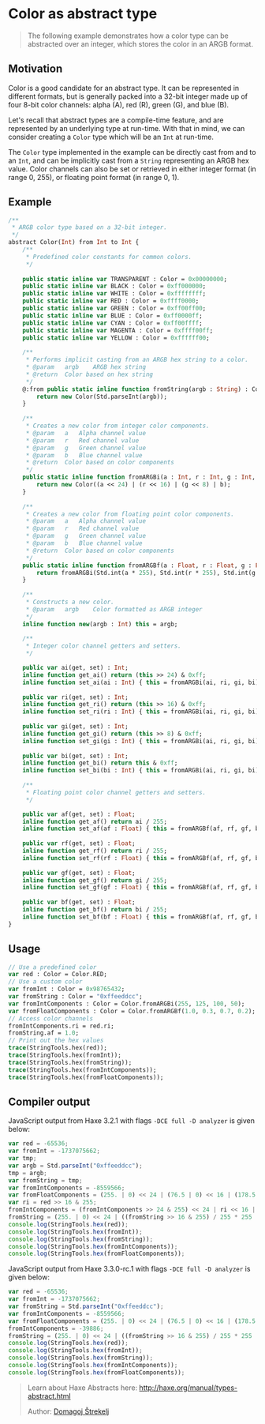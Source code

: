 [tags]: / "abstract-type"

# Color as abstract type

> The following example demonstrates how a color type can be abstracted over an integer, which stores the color in an ARGB format.

## Motivation

Color is a good candidate for an abstract type. It can be represented in different formats, but is generally packed into a 32-bit integer made up of four 8-bit color channels: alpha (A), red (R), green (G), and blue (B).

Let's recall that abstract types are a compile-time feature, and are represented by an underlying type at run-time. With that in mind, we can consider creating a `Color` type which will be an `Int` at run-time.

The `Color` type implemented in the example can be directly cast from and to an `Int`, and can be implicitly cast from a `String` representing an ARGB hex value. Color channels can also be set or retrieved in either integer format (in range 0, 255), or floating point format (in range 0, 1).

## Example

```haxe
/**
 * ARGB color type based on a 32-bit integer.
 */
abstract Color(Int) from Int to Int {
    /**
     * Predefined color constants for common colors.
     */
    
    public static inline var TRANSPARENT : Color = 0x00000000;
    public static inline var BLACK : Color = 0xff000000;
    public static inline var WHITE : Color = 0xffffffff;
    public static inline var RED : Color = 0xffff0000;
    public static inline var GREEN : Color = 0xff00ff00;
    public static inline var BLUE : Color = 0xff0000ff;
    public static inline var CYAN : Color = 0xff00ffff;
    public static inline var MAGENTA : Color = 0xffff00ff;
    public static inline var YELLOW : Color = 0xffffff00;
    
    /**
     * Performs implicit casting from an ARGB hex string to a color.
     * @param   argb    ARGB hex string
     * @return  Color based on hex string
     */
    @:from public static inline function fromString(argb : String) : Color {
        return new Color(Std.parseInt(argb));
    }
    
    /**
     * Creates a new color from integer color components.
     * @param   a   Alpha channel value
     * @param   r   Red channel value
     * @param   g   Green channel value
     * @param   b   Blue channel value
     * @return  Color based on color components
     */
    public static inline function fromARGBi(a : Int, r : Int, g : Int, b : Int) : Color {
        return new Color((a << 24) | (r << 16) | (g << 8) | b);
    }
    
    /**
     * Creates a new color from floating point color components.
     * @param   a   Alpha channel value
     * @param   r   Red channel value
     * @param   g   Green channel value
     * @param   b   Blue channel value
     * @return  Color based on color components
     */
    public static inline function fromARGBf(a : Float, r : Float, g : Float, b : Float) : Color {
        return fromARGBi(Std.int(a * 255), Std.int(r * 255), Std.int(g * 255), Std.int(b * 255));
    }
    
    /**
     * Constructs a new color.
     * @param   argb    Color formatted as ARGB integer
     */
    inline function new(argb : Int) this = argb;
    
    /**
     * Integer color channel getters and setters.
     */

    public var ai(get, set) : Int;
    inline function get_ai() return (this >> 24) & 0xff;
    inline function set_ai(ai : Int) { this = fromARGBi(ai, ri, gi, bi); return ai; }
    
    public var ri(get, set) : Int;
    inline function get_ri() return (this >> 16) & 0xff;
    inline function set_ri(ri : Int) { this = fromARGBi(ai, ri, gi, bi); return ri; }
    
    public var gi(get, set) : Int;
    inline function get_gi() return (this >> 8) & 0xff;
    inline function set_gi(gi : Int) { this = fromARGBi(ai, ri, gi, bi); return gi; }
    
    public var bi(get, set) : Int;
    inline function get_bi() return this & 0xff;
    inline function set_bi(bi : Int) { this = fromARGBi(ai, ri, gi, bi); return bi; }
    
    /**
     * Floating point color channel getters and setters.
     */

    public var af(get, set) : Float;
    inline function get_af() return ai / 255;
    inline function set_af(af : Float) { this = fromARGBf(af, rf, gf, bf); return af; }
    
    public var rf(get, set) : Float;
    inline function get_rf() return ri / 255;
    inline function set_rf(rf : Float) { this = fromARGBf(af, rf, gf, bf); return rf; }
    
    public var gf(get, set) : Float;
    inline function get_gf() return gi / 255;
    inline function set_gf(gf : Float) { this = fromARGBf(af, rf, gf, bf); return gf; }
    
    public var bf(get, set) : Float;
    inline function get_bf() return bi / 255;
    inline function set_bf(bf : Float) { this = fromARGBf(af, rf, gf, bf); return bf; }
}

```
## Usage

```haxe
// Use a predefined color
var red : Color = Color.RED;
// Use a custom color
var fromInt : Color = 0x98765432;
var fromString : Color = "0xffeeddcc";
var fromIntComponents : Color = Color.fromARGBi(255, 125, 100, 50);
var fromFloatComponents : Color = Color.fromARGBf(1.0, 0.3, 0.7, 0.2);
// Access color channels
fromIntComponents.ri = red.ri;
fromString.af = 1.0;
// Print out the hex values
trace(StringTools.hex(red));
trace(StringTools.hex(fromInt));
trace(StringTools.hex(fromString));
trace(StringTools.hex(fromIntComponents));
trace(StringTools.hex(fromFloatComponents));
```

## Compiler output

JavaScript output from Haxe 3.2.1 with flags `-DCE full -D analyzer` is given below:

```js
var red = -65536;
var fromInt = -1737075662;
var tmp;
var argb = Std.parseInt("0xffeeddcc");
tmp = argb;
var fromString = tmp;
var fromIntComponents = -8559566;
var fromFloatComponents = (255. | 0) << 24 | (76.5 | 0) << 16 | (178.5 | 0) << 8 | (51. | 0);
var ri = red >> 16 & 255;
fromIntComponents = (fromIntComponents >> 24 & 255) << 24 | ri << 16 | (fromIntComponents >> 8 & 255) << 8 | fromIntComponents & 255;
fromString = (255. | 0) << 24 | ((fromString >> 16 & 255) / 255 * 255 | 0) << 16 | ((fromString >> 8 & 255) / 255 * 255 | 0) << 8 | ((fromString & 255) / 255 * 255 | 0);
console.log(StringTools.hex(red));
console.log(StringTools.hex(fromInt));
console.log(StringTools.hex(fromString));
console.log(StringTools.hex(fromIntComponents));
console.log(StringTools.hex(fromFloatComponents));
```

JavaScript output from Haxe 3.3.0-rc.1 with flags `-DCE full -D analyzer` is given below:

```js
var red = -65536;
var fromInt = -1737075662;
var fromString = Std.parseInt("0xffeeddcc");
var fromIntComponents = -8559566;
var fromFloatComponents = (255. | 0) << 24 | (76.5 | 0) << 16 | (178.5 | 0) << 8 | (51. | 0);
fromIntComponents = -39886;
fromString = (255. | 0) << 24 | ((fromString >> 16 & 255) / 255 * 255 | 0) << 16 | ((fromString >> 8 & 255) / 255 * 255 | 0) << 8 | ((fromString & 255) / 255 * 255 | 0);
console.log(StringTools.hex(red));
console.log(StringTools.hex(fromInt));
console.log(StringTools.hex(fromString));
console.log(StringTools.hex(fromIntComponents));
console.log(StringTools.hex(fromFloatComponents));
```

> Learn about Haxe Abstracts here: <http://haxe.org/manual/types-abstract.html>
> 
> Author: [Domagoj Štrekelj](https://github.com/dstrekelj)
